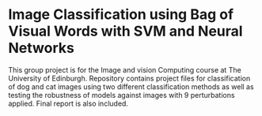 # Image Classification using Bag of Visual Words with SVM and Neural Networks

This group project is for the Image and vision Computing course at The University of Edinburgh. Repository contains project files for classification of dog and cat images using two different classification methods as well as testing the robustness of models against images with 9 perturbations applied. Final report is also included.
